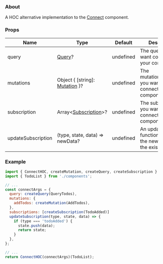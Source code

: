 ### About

A HOC alternative implementation to the [Connect](Connect) component.

### Props

| Name               | Type                                                                      | Default   | Description                                                        |
| ------------------ | ------------------------------------------------------------------------- | --------- | ------------------------------------------------------------------ |
| query              | [Query](../types/mutation-query-subscription.md)?                         | undefined | The query you want connected to your component.                    |
| mutations          | Object { [string]: [Mutation](../types/mutation-query-subscription.md) }? | undefined | The mutation/mutations you want connected to your component.       |
| subscription       | Array<[Subscription](../types/mutation-query-subscription.md)>?           | undefined | The subscriptions you want connected to your component.            |
| updateSubscription | (type, state, data) => newData?                                           | undefined | An updator function to merge the new data with the existing state. |

### Example

```jsx
import { ConnectHOC, createMutation, createQuery, createSubscription } from 'urql';
import { TodoList } from './components';

// ...
const connectArgs = {
  query: createQuery(QueryTodos),
  mutations: {
    addTodos: createMutation(AddTodos),
  },
  subscriptions: [createSubscription(TodoAdded)]
  updateSubscription(type, state, data) => {
    if (type === 'todoAdded') {
      state.push(data);
      return state;
    }
  },
};

// ...
return ConnectHOC(connectArgs)(TodoList);
```
